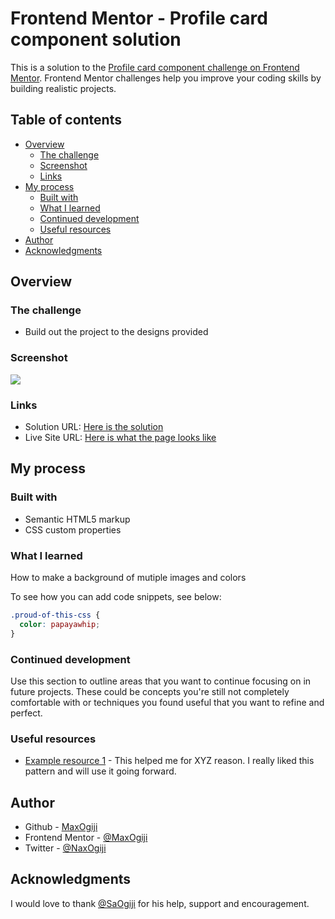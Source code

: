 # Frontend Mentor - Profile card component solution

This is a solution to the [Profile card component challenge on Frontend Mentor](https://www.frontendmentor.io/challenges/profile-card-component-cfArpWshJ). Frontend Mentor challenges help you improve your coding skills by building realistic projects. 

## Table of contents

- [Overview](#overview)
  - [The challenge](#the-challenge)
  - [Screenshot](#screenshot)
  - [Links](#links)
- [My process](#my-process)
  - [Built with](#built-with)
  - [What I learned](#what-i-learned)
  - [Continued development](#continued-development)
  - [Useful resources](#useful-resources)
- [Author](#author)
- [Acknowledgments](#acknowledgments)

## Overview

### The challenge

- Build out the project to the designs provided

### Screenshot

![](./screenshot.jpg)

### Links

- Solution URL: [Here is the solution](https://github.com/MaxiTeddy/Profile-Card)
- Live Site URL: [Here is what the page looks like](https://your-live-site-url.com)

## My process

### Built with

- Semantic HTML5 markup
- CSS custom properties

### What I learned

How to make a background of mutiple images and colors

To see how you can add code snippets, see below:

```css
.proud-of-this-css {
  color: papayawhip;
}
```

### Continued development

Use this section to outline areas that you want to continue focusing on in future projects. These could be concepts you're still not completely comfortable with or techniques you found useful that you want to refine and perfect.

### Useful resources

- [Example resource 1](https://www.example.com) - This helped me for XYZ reason. I really liked this pattern and will use it going forward.

## Author

- Github - [MaxOgiji](https://github.com/MaxiTeddy)
- Frontend Mentor - [@MaxOgiji](https://www.frontendmentor.io/profile/MaxOgiji)
- Twitter - [@NaxOgiji](https://www.twitter.com/MaxOgiji)

## Acknowledgments

I would love to thank [@SaOgiji](https://github.com/SaOgiji) for his help, support and encouragement.
